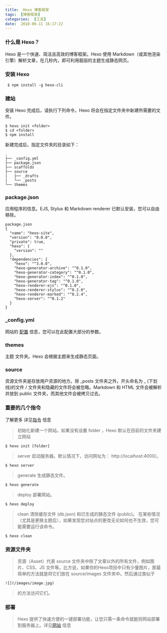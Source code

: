 ```yaml
---
title:  Hexo 博客框架
tags:  [博客框架]
categories:  [工具]
date:  2018-06-11 16:17:22
---
```



### 什么是 Hexo？
Hexo 是一个快速、简洁且高效的博客框架。Hexo 使用 Markdown（或其他渲染引擎）解析文章，在几秒内，即可利用靓丽的主题生成静态网页。
 
### 安装 Hexo
```
 $ npm install -g hexo-cli
```
### 建站
安装 Hexo 完成后，请执行下列命令，Hexo 将会在指定文件夹中新建所需要的文件。

```
$ hexo init <folder>
$ cd <folder>
$ npm install
```

新建完成后，指定文件夹的目录如下：

```
.
├── _config.yml
├── package.json
├── scaffolds
├── source
|   ├── _drafts
|   └── _posts
└── themes
```

### package.json
应用程序的信息。EJS, Stylus 和 Markdown renderer 已默认安装，您可以自由移除。

```
package.json
{
  "name": "hexo-site",
  "version": "0.0.0",
  "private": true,
  "hexo": {
    "version": ""
  },
  "dependencies": {
    "hexo": "^3.0.0",
    "hexo-generator-archive": "^0.1.0",
    "hexo-generator-category": "^0.1.0",
    "hexo-generator-index": "^0.1.0",
    "hexo-generator-tag": "^0.1.0",
    "hexo-renderer-ejs": "^0.1.0",
    "hexo-renderer-stylus": "^0.2.0",
    "hexo-renderer-marked": "^0.2.4",
    "hexo-server": "^0.1.2"
  }
}
```

### _config.yml
网站的 <a href="https://hexo.io/zh-cn/docs/configuration.html">配置</a> 信息，您可以在此配置大部分的参数。

### themes
 主题 文件夹。Hexo 会根据主题来生成静态页面。
 
### source

资源文件夹是存放用户资源的地方。除 _posts 文件夹之外，开头命名为 _ (下划线)的文件 / 文件夹和隐藏的文件将会被忽略。Markdown 和 HTML 文件会被解析并放到 public 文件夹，而其他文件会被拷贝过去。

### 重要的几个指令
了解更多 详见<a href="https://hexo.io/zh-cn/docs/commands.html#deploy">指令</a> 信息
>初始化新建一个网站。如果没有设置 folder ，Hexo 默认在目前的文件夹建立网站

```
$ hexo init [folder]  
```
>server 启动服务器。默认情况下，访问网址为： http://localhost:4000/。

```
$ hexo server
```
>generate 生成静态文件。

```
$ hexo generate
```

>deploy 部署网站。

```
$ hexo deploy
```

> clean 清除缓存文件 (db.json) 和已生成的静态文件 (public)。
在某些情况（尤其是更换主题后），如果发现您对站点的更改无论如何也不生效，您可能需要运行该命令。

```
$ hexo clean
```

### 资源文件夹
>资源（Asset）代表 source 文件夹中除了文章以外的所有文件，例如图片、CSS、JS 文件等。比方说，如果你的Hexo项目中只有少量图片，那最简单的方法就是将它们放在 source/images 文件夹中。然后通过类似于 
``` 
![](/images/image.jpg) 
```
>的方法访问它们。

### 部署
>Hexo 提供了快速方便的一键部署功能，让您只需一条命令就能将网站部署到服务器上。详见<a href="https://hexo.io/zh-cn/docs/deployment.html">网站</a> 信息
